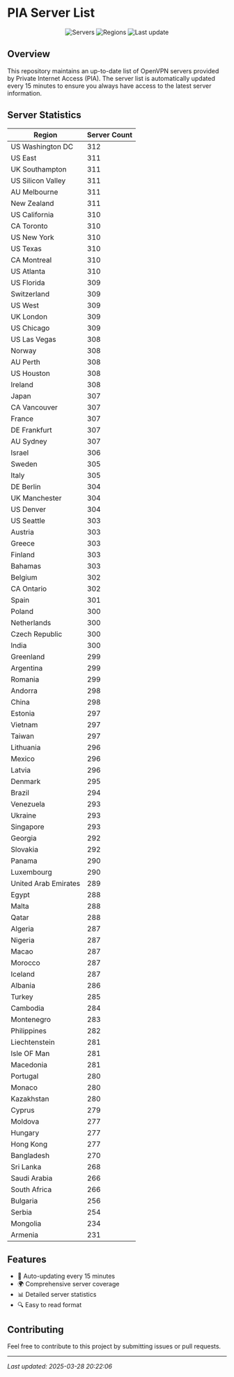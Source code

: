 # PIA Server List

<div align="center">

![Servers](https://img.shields.io/badge/servers-28,545-blue)
![Regions](https://img.shields.io/badge/regions-97-blue)
![Last update](https://img.shields.io/badge/Last_Updated-March_28_2025_15:22_EST-blue)

</div>

## Overview
This repository maintains an up-to-date list of OpenVPN servers provided by Private Internet Access (PIA). The server list is automatically updated every 15 minutes to ensure you always have access to the latest server information.

## Server Statistics
| Region | Server Count |
|--------|--------------|
| US Washington DC               | 312          |
| US East                        | 311          |
| UK Southampton                 | 311          |
| US Silicon Valley              | 311          |
| AU Melbourne                   | 311          |
| New Zealand                    | 311          |
| US California                  | 310          |
| CA Toronto                     | 310          |
| US New York                    | 310          |
| US Texas                       | 310          |
| CA Montreal                    | 310          |
| US Atlanta                     | 310          |
| US Florida                     | 309          |
| Switzerland                    | 309          |
| US West                        | 309          |
| UK London                      | 309          |
| US Chicago                     | 309          |
| US Las Vegas                   | 308          |
| Norway                         | 308          |
| AU Perth                       | 308          |
| US Houston                     | 308          |
| Ireland                        | 308          |
| Japan                          | 307          |
| CA Vancouver                   | 307          |
| France                         | 307          |
| DE Frankfurt                   | 307          |
| AU Sydney                      | 307          |
| Israel                         | 306          |
| Sweden                         | 305          |
| Italy                          | 305          |
| DE Berlin                      | 304          |
| UK Manchester                  | 304          |
| US Denver                      | 304          |
| US Seattle                     | 303          |
| Austria                        | 303          |
| Greece                         | 303          |
| Finland                        | 303          |
| Bahamas                        | 303          |
| Belgium                        | 302          |
| CA Ontario                     | 302          |
| Spain                          | 301          |
| Poland                         | 300          |
| Netherlands                    | 300          |
| Czech Republic                 | 300          |
| India                          | 300          |
| Greenland                      | 299          |
| Argentina                      | 299          |
| Romania                        | 299          |
| Andorra                        | 298          |
| China                          | 298          |
| Estonia                        | 297          |
| Vietnam                        | 297          |
| Taiwan                         | 297          |
| Lithuania                      | 296          |
| Mexico                         | 296          |
| Latvia                         | 296          |
| Denmark                        | 295          |
| Brazil                         | 294          |
| Venezuela                      | 293          |
| Ukraine                        | 293          |
| Singapore                      | 293          |
| Georgia                        | 292          |
| Slovakia                       | 292          |
| Panama                         | 290          |
| Luxembourg                     | 290          |
| United Arab Emirates           | 289          |
| Egypt                          | 288          |
| Malta                          | 288          |
| Qatar                          | 288          |
| Algeria                        | 287          |
| Nigeria                        | 287          |
| Macao                          | 287          |
| Morocco                        | 287          |
| Iceland                        | 287          |
| Albania                        | 286          |
| Turkey                         | 285          |
| Cambodia                       | 284          |
| Montenegro                     | 283          |
| Philippines                    | 282          |
| Liechtenstein                  | 281          |
| Isle OF Man                    | 281          |
| Macedonia                      | 281          |
| Portugal                       | 280          |
| Monaco                         | 280          |
| Kazakhstan                     | 280          |
| Cyprus                         | 279          |
| Moldova                        | 277          |
| Hungary                        | 277          |
| Hong Kong                      | 277          |
| Bangladesh                     | 270          |
| Sri Lanka                      | 268          |
| Saudi Arabia                   | 266          |
| South Africa                   | 266          |
| Bulgaria                       | 256          |
| Serbia                         | 254          |
| Mongolia                       | 234          |
| Armenia                        | 231          |

## Features
- 🔄 Auto-updating every 15 minutes
- 🌍 Comprehensive server coverage
- 📊 Detailed server statistics
- 🔍 Easy to read format

## Contributing
Feel free to contribute to this project by submitting issues or pull requests.

---
*Last updated: 2025-03-28 20:22:06*